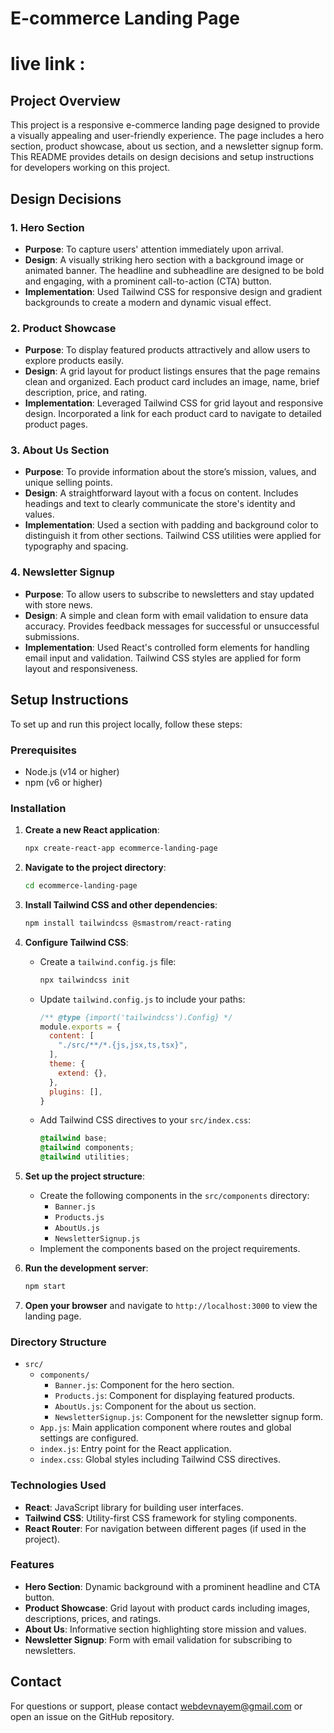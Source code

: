 # E-commerce Landing Page
# live link : 

## Project Overview

This project is a responsive e-commerce landing page designed to provide a visually appealing and user-friendly experience. The page includes a hero section, product showcase, about us section, and a newsletter signup form. This README provides details on design decisions and setup instructions for developers working on this project.

## Design Decisions

### 1. **Hero Section**
- **Purpose**: To capture users' attention immediately upon arrival. 
- **Design**: A visually striking hero section with a background image or animated banner. The headline and subheadline are designed to be bold and engaging, with a prominent call-to-action (CTA) button.
- **Implementation**: Used Tailwind CSS for responsive design and gradient backgrounds to create a modern and dynamic visual effect.

### 2. **Product Showcase**
- **Purpose**: To display featured products attractively and allow users to explore products easily.
- **Design**: A grid layout for product listings ensures that the page remains clean and organized. Each product card includes an image, name, brief description, price, and rating.
- **Implementation**: Leveraged Tailwind CSS for grid layout and responsive design. Incorporated a link for each product card to navigate to detailed product pages.

### 3. **About Us Section**
- **Purpose**: To provide information about the store’s mission, values, and unique selling points.
- **Design**: A straightforward layout with a focus on content. Includes headings and text to clearly communicate the store's identity and values.
- **Implementation**: Used a section with padding and background color to distinguish it from other sections. Tailwind CSS utilities were applied for typography and spacing.

### 4. **Newsletter Signup**
- **Purpose**: To allow users to subscribe to newsletters and stay updated with store news.
- **Design**: A simple and clean form with email validation to ensure data accuracy. Provides feedback messages for successful or unsuccessful submissions.
- **Implementation**: Used React's controlled form elements for handling email input and validation. Tailwind CSS styles are applied for form layout and responsiveness.

## Setup Instructions

To set up and run this project locally, follow these steps:

### Prerequisites

- Node.js (v14 or higher)
- npm (v6 or higher)

### Installation

1. **Create a new React application**:
    ```bash
    npx create-react-app ecommerce-landing-page
    ```

2. **Navigate to the project directory**:
    ```bash
    cd ecommerce-landing-page
    ```

3. **Install Tailwind CSS and other dependencies**:
    ```bash
    npm install tailwindcss @smastrom/react-rating
    ```

4. **Configure Tailwind CSS**:
    - Create a `tailwind.config.js` file:
      ```bash
      npx tailwindcss init
      ```
    - Update `tailwind.config.js` to include your paths:
      ```js
      /** @type {import('tailwindcss').Config} */
      module.exports = {
        content: [
          "./src/**/*.{js,jsx,ts,tsx}",
        ],
        theme: {
          extend: {},
        },
        plugins: [],
      }
      ```
    - Add Tailwind CSS directives to your `src/index.css`:
      ```css
      @tailwind base;
      @tailwind components;
      @tailwind utilities;
      ```

5. **Set up the project structure**:
    - Create the following components in the `src/components` directory:
        - `Banner.js`
        - `Products.js`
        - `AboutUs.js`
        - `NewsletterSignup.js`
    - Implement the components based on the project requirements.

6. **Run the development server**:
    ```bash
    npm start
    ```

7. **Open your browser** and navigate to `http://localhost:3000` to view the landing page.

### Directory Structure

- `src/`
  - `components/`
    - `Banner.js`: Component for the hero section.
    - `Products.js`: Component for displaying featured products.
    - `AboutUs.js`: Component for the about us section.
    - `NewsletterSignup.js`: Component for the newsletter signup form.
  - `App.js`: Main application component where routes and global settings are configured.
  - `index.js`: Entry point for the React application.
  - `index.css`: Global styles including Tailwind CSS directives.

### Technologies Used

- **React**: JavaScript library for building user interfaces.
- **Tailwind CSS**: Utility-first CSS framework for styling components.
- **React Router**: For navigation between different pages (if used in the project).

### Features

- **Hero Section**: Dynamic background with a prominent headline and CTA button.
- **Product Showcase**: Grid layout with product cards including images, descriptions, prices, and ratings.
- **About Us**: Informative section highlighting store mission and values.
- **Newsletter Signup**: Form with email validation for subscribing to newsletters.


## Contact

For questions or support, please contact  webdevnayem@gmail.com or open an issue on the GitHub repository.

